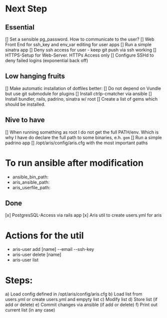 # Next Step
## Essential
[] Set a sensible pg_password. How to communicate to the user?
[] Web Front End for ssh_key and env_var editing for user apps
[] Run a simple sinatra app
[] Deny ssh access for user - keep git push via ssh working
[] HTTPS-Setup for Web-Server. HTTPs Access only
[] Configure SSHd to deny failed logins (exponential back off)

## Low hanging fruits
[] Make automatic installation of dotfiles better:
  [] Do not depend on Vundle but use git submodule for plugins
  [] Install ctrlp-cmatcher via ansible
[] Install bundler, rails, padrino, sinatra w/ root
  [] Create a list of gems which should be installed.

## Nive to have
[] When running something as root I do not get the full PATH/env. Which is
   why I have do declare the full path to some binaries, e.h. `gem`
[] Run a simple padrino app
[] /opt/aris/config/aris.cfg with the most important paths
  # To run ansible after modification
  - ansible_bin_path:
  - aris_ansible_path:
  - aris_userfile_path:

## Done
[x] PostgresSQL-Access via rails app
[x] Aris util to create users.yml for aris
  # Actions for the util
  - aris-user add [name] --email --ssh-key
  - aris-user delete [name]
  - aris-user list
  # Steps:
  a) Load config defined in /opt/aris/config/aris.cfg
  b) Load list from users.yml or create users.yml and empyty list
  c) Modify list
  d) Store list (if add or delete)
  e) Commit changes via ansible (if add or delete)
  f) Print out current list (in any case)
